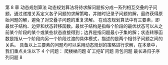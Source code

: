 
第 8 章 动态规划算法
动态规划算法将待求解问题拆分成一系列相互交叠的子问题，通过递推关系定义各子问题的求解策略，并随时记录子问题的解，最终获得原始问题的解，避免了对交叠子问题的重复求解。
在动态规划算法中有三要素，即最优子结构、边界和状态转移函数。最优子结构是指每个阶段的最优状态可以从之前某个阶段的某个或某些状态直接得到；边界是指问题最小子集的解；状态转移函数是指从一个阶段向另一个阶段过渡的具体模式，描述的是两个相邻子问题之间的关系。
具备以上三要素的问题均可以采用动态规划的策略进行求解，在本章中，我们重点关注以下 4 个问题：
爬楼梯问题
矿工挖矿问题
背包问题
最长递归子序列问题
8
